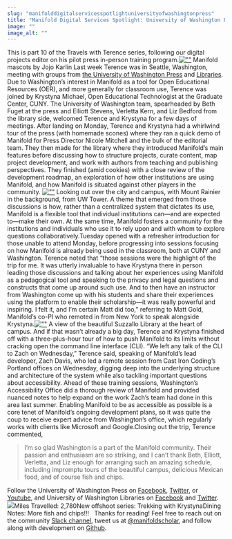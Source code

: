 ```yaml
---
slug: "manifolddigitalservicesspotlightuniversityofwashingtonpress"
title: "Manifold Digital Services Spotlight: University of Washington Press"
image: ""
image_alt: ""
---
```




<!--truncate-->

This is part 10 of the Travels with Terence series, following our digital projects editor on his pilot press in-person training program.[![""](/img/blog/legacy_wp/2019/03/IMG_0001_NEW.jpg)](/img/blog/legacy_wp/2019/03/IMG_0001_NEW.jpg) Manifold mascots by Jojo Karlin Last week Terence was in Seattle, Washington, meeting with groups from [the University of Washington Press](http://www.washington.edu/uwpress/) and [Libraries](http://www.lib.washington.edu/). Due to Washington’s interest in Manifold as a tool for Open Educational Resources (OER), and more generally for classroom use, Terence was joined by Krystyna Michael, Open Educational Technologist at the Graduate Center, CUNY. The University of Washington team, spearheaded by Beth Fuget at the press and Elliott Stevens, Verletta Kern, and Liz Bedford from the library side, welcomed Terence and Krystyna for a few days of meetings. After landing on Monday, Terence and Krystyna had a whirlwind tour of the press (with homemade scones) where they ran a quick demo of Manifold for Press Director Nicole Mitchell and the bulk of the editorial team. They then made for the library where they introduced Manifold’s main features before discussing how to structure projects, curate content, map project development, and work with authors from teaching and publishing perspectives. They finished (amid cookies) with a close review of the development roadmap, an exploration of how other institutions are using Manifold, and how Manifold is situated against other players in the community. [![""](/img/blog/legacy_wp/2019/03/uwtower.jpg)](/img/blog/legacy_wp/2019/03/uwtower.jpg) Looking out over the city and campus, with Mount Rainier in the background, from UW Tower. A theme that emerged from those discussions is how, rather than a centralized system that dictates its use, Manifold is a flexible tool that individual institutions can—and are expected to—make their own. At the same time, Manifold fosters a community for the institutions and individuals who use it to rely upon and with whom to explore questions collaboratively.Tuesday opened with a refresher introduction for those unable to attend Monday, before progressing into sessions focusing on how Manifold is already being used in the classroom, both at CUNY and Washington. Terence noted that “those sessions were the highlight of the trip for me. It was utterly invaluable to have Krystyna there in person leading those discussions and talking about her experiences using Manifold as a pedagogical tool and speaking to the privacy and legal questions and constructs that come up around such use. And to then have an instructor from Washington come up with his students and share their experiences using the platform to enable their scholarship—it was really powerful and inspiring. I felt it, and I’m certain Matt did too,” referring to Matt Gold, Manifold’s co-PI who remoted in from New York to speak alongside Krystyna.[![""](/img/blog/legacy_wp/2019/03/allen.jpg)](/img/blog/legacy_wp/2019/03/allen.jpg) A view of the beautiful Suzzallo Library at the heart of campus. And if that wasn’t already a big day, Terence and Krystyna finished off with a three-plus-hour tour of how to push Manifold to its limits without cracking open the command line interface (CLI). “We left any talk of the CLI to Zach on Wednesday,” Terence said, speaking of Manifold’s lead developer, Zach Davis, who led a remote session from Cast Iron Coding’s Portland offices on Wednesday, digging deep into the underlying structure and architecture of the system while also tackling important questions about accessibility. Ahead of these training sessions, Washington’s Accessibility Office did a thorough review of Manifold and provided nuanced notes to help expand on the work Zach’s team had done in this area last summer. Enabling Manifold to be as accessible as possible is a core tenet of Manifold’s ongoing development plans, so it was quite the coup to receive expert advice from Washington’s office, which regularly works with clients like Microsoft and Google.Closing out the trip, Terence commented,

> I’m so glad Washington is a part of the Manifold community. Their passion and enthusiasm are so striking, and I can’t thank Beth, Elliott, Verletta, and Liz enough for arranging such an amazing schedule, including impromptu tours of the beautiful campus, delicious Mexican food, and of course fish and chips.

Follow the University of Washington Press on&nbsp;[Facebook](https://www.facebook.com/UniversityofWashingtonPress/), [Twitter](http://twitter.com/UWAPress/), or [Youtube](http://www.youtube.com/user/UWashingtonPress), and University of Washington Libraries on [Facebook](https://www.facebook.com/uwlibraries) and [Twitter](https://twitter.com/uwlibraries).[![](/img/blog/legacy_wp/2019/03/Washington_W@4x.png)](/img/blog/legacy_wp/2019/03/Washington_W@4x.png)Miles Travelled: 2,780New offshoot series: Trekking with KrystynaDining Notes: More fish and chips!!! &nbsp; Thanks for reading! Feel free to reach out on the community [Slack channel](https://manifold-slackin.herokuapp.com/), tweet us at [@manifoldscholar](https://twitter.com/ManifoldScholar), and follow along with development on [Github](https://github.com/ManifoldScholar/manifold).

